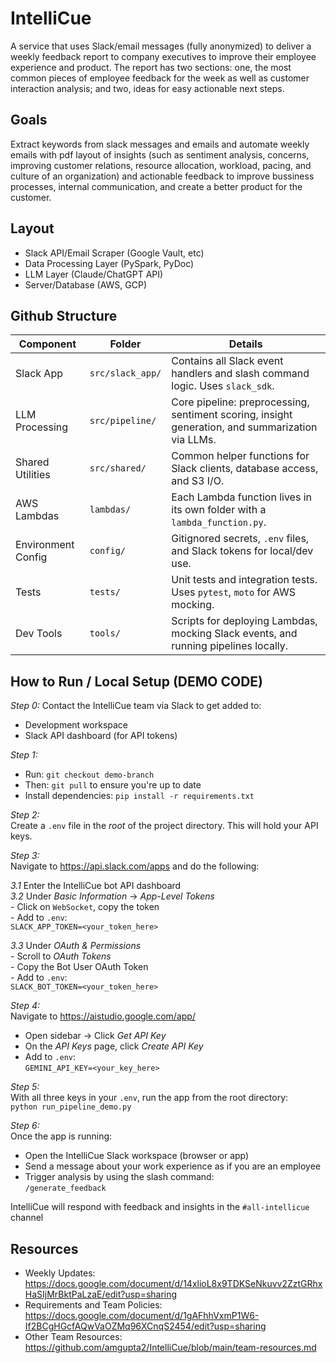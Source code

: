# IntelliCue
A service that uses Slack/email messages (fully anonymized) to deliver a weekly feedback report to company executives to improve their employee experience and product. The report has two sections: one, the most common pieces of employee feedback for the week as well as customer interaction analysis; and two, ideas for easy actionable next steps.

## Goals
Extract keywords from slack messages and emails and automate weekly emails with pdf layout of insights (such as sentiment analysis, concerns, improving customer relations, resource allocation, workload, pacing, and culture of an organization) and actionable feedback to improve bussiness processes, internal communication, and create a better product for the customer. 

## Layout
- Slack API/Email Scraper (Google Vault, etc)
- Data Processing Layer (PySpark, PyDoc)
- LLM Layer (Claude/ChatGPT API)
- Server/Database (AWS, GCP)

## Github Structure
| Component         | Folder         | Details                                                                 |
|------------------|----------------|-------------------------------------------------------------------------|
| Slack App         | `src/slack_app/` | Contains all Slack event handlers and slash command logic. Uses `slack_sdk`. |
| LLM Processing    | `src/pipeline/` | Core pipeline: preprocessing, sentiment scoring, insight generation, and summarization via LLMs. |
| Shared Utilities  | `src/shared/`   | Common helper functions for Slack clients, database access, and S3 I/O. |
| AWS Lambdas       | `lambdas/`      | Each Lambda function lives in its own folder with a `lambda_function.py`. |
| Environment Config| `config/`       | Gitignored secrets, `.env` files, and Slack tokens for local/dev use.  |
| Tests             | `tests/`        | Unit tests and integration tests. Uses `pytest`, `moto` for AWS mocking. |
| Dev Tools         | `tools/`        | Scripts for deploying Lambdas, mocking Slack events, and running pipelines locally. |


## How to Run / Local Setup (DEMO CODE)

*Step 0:* Contact the IntelliCue team via Slack to get added to:
  - Development workspace
  - Slack API dashboard (for API tokens)

*Step 1:*  
- Run: `git checkout demo-branch`
- Then: `git pull` to ensure you're up to date
- Install dependencies: `pip install -r requirements.txt`

*Step 2:*  
Create a `.env` file in the *root* of the project directory. This will hold your API keys.

*Step 3:*  
Navigate to https://api.slack.com/apps and do the following:

  *3.1* Enter the IntelliCue bot API dashboard  
  *3.2* Under *Basic Information* → *App-Level Tokens*  
    - Click on `WebSocket`, copy the token  
    - Add to `.env`:  
      `SLACK_APP_TOKEN=<your_token_here>`

  *3.3* Under *OAuth & Permissions*  
    - Scroll to *OAuth Tokens*  
    - Copy the Bot User OAuth Token  
    - Add to `.env`:  
      `SLACK_BOT_TOKEN=<your_token_here>`

*Step 4:*  
Navigate to https://aistudio.google.com/app/

- Open sidebar → Click *Get API Key*
- On the *API Keys* page, click *Create API Key*
- Add to `.env`:  
  `GEMINI_API_KEY=<your_key_here>`

*Step 5:*  
With all three keys in your `.env`, run the app from the root directory:  
`python run_pipeline_demo.py`

*Step 6:*  
Once the app is running:
- Open the IntelliCue Slack workspace (browser or app)
- Send a message about your work experience as if you are an employee
- Trigger analysis by using the slash command:  
  `/generate_feedback`

IntelliCue will respond with feedback and insights in the `#all-intellicue` channel


## Resources
- Weekly Updates: https://docs.google.com/document/d/14xlioL8x9TDKSeNkuvv2ZztGRhxHaSIjMrBktPaLzaE/edit?usp=sharing
- Requirements and Team Policies: https://docs.google.com/document/d/1gAFhhVxmP1W6-If2BCgHGcfAQwVaOZMq96XCnqS2454/edit?usp=sharing
- Other Team Resources: https://github.com/amgupta2/IntelliCue/blob/main/team-resources.md
